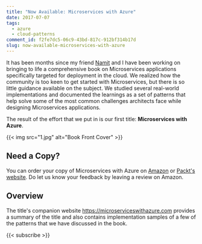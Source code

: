 ```yaml
---
title: "Now Available: Microservices with Azure"
date: 2017-07-07
tags:
  - azure
  - cloud-patterns
comment_id: f2fe7dc5-06c9-43bd-817c-912bf314b17d
slug: now-available-microservices-with-azure
---
```


It has been months since my friend [Namit](http://namit.me) and I have been working on bringing to life a comprehensive book on Microservices applications specifically targeted for deployment in the cloud. We realized how the community is too keen to get started with Microservices, but there is so little guidance available on the subject. We studied several real-world implementations and documented the learnings as a set of patterns that help solve some of the most common challenges architects face while designing Microservices applications.

The result of the effort that we put in is our first title: **Microservices with Azure**.

{{< img src="1.jpg" alt="Book Front Cover" >}}

## Need a Copy?

You can order your copy of Microservices with Azure on [Amazon](https://amazon.com/dp/1787121143) or [Packt's website](https://www.packtpub.com/virtualization-and-cloud/microservices-azure). Do let us know your feedback by leaving a review on Amazon.

## Overview

The title's companion website https://microserviceswithazure.com provides a summary of the title and also contains implementation samples of a few of the patterns that we have discussed in the book.

{{< subscribe >}}
